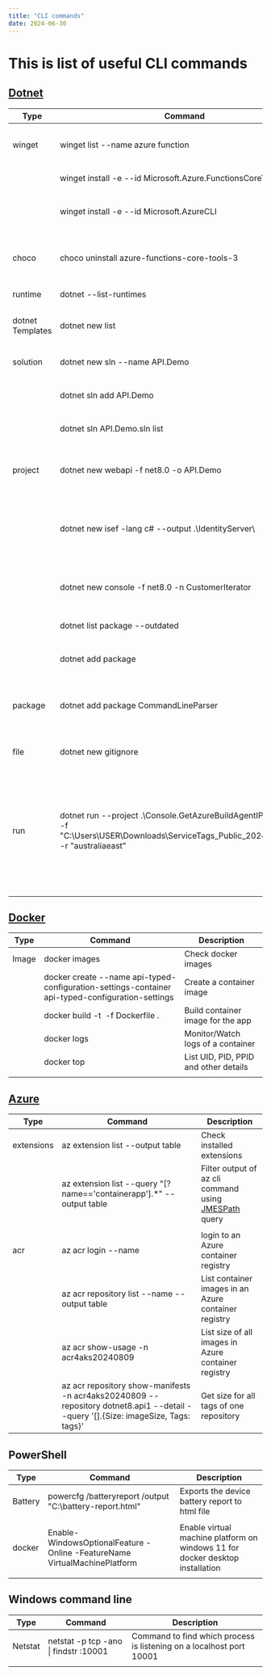 ```yaml
---
title: "CLI commands"
date: 2024-06-30
---
```


# This is list of useful CLI commands

## [Dotnet](https://learn.microsoft.com/en-us/dotnet/core/tools/dotnet)

| Type          | Command     | Description |
| ------------- | ----------- | ----------- |
| winget | winget list --name azure function                         | List packages filtered by name   |
|        | winget install -e --id Microsoft.Azure.FunctionsCoreTools | Install package                  |
|        | winget install -e --id Microsoft.AzureCLI                 | Install Azure CLI latest version |
| | | |
| choco | choco uninstall azure-functions-core-tools-3 | Uninstall package using choco |
| | | |
| runtime | dotnet --list-runtimes | List .net runtimes |
| | | |
| dotnet Templates | dotnet new list | List all dotnet cli templates |
| | | |
| solution | dotnet new sln --name API.Demo | Create a new solution file  |
|          | dotnet sln add API.Demo        | Add project to the solution |
|          | dotnet sln API.Demo.sln list   | List projects in a sln file |
| | | |
| project | dotnet new webapi -f net8.0 -o API.Demo                | Create new dotnet webapi project                                    |
|         | dotnet new isef -lang c# --output .\IdentityServer\    | Create new project for dotnet identity server with entity framework |
|         | dotnet new console -f net8.0 -n CustomerIterator       | Create dotnet console application                                   |
|         | dotnet list package --outdated                         | List outdated packages                                              |
|         | dotnet add package <package names separated by space>  | Update outdated packages                                            |
| | | |
| package | dotnet add package CommandLineParser | Install a nuget package using dotnet CLI |
| | | |
| file | dotnet new gitignore | Add gitignore file |
| run | dotnet run --project .\Console.GetAzureBuildAgentIPs.csproj -- -f "C:\\Users\\USER\\Downloads\\ServiceTags_Public_20240805.json" -r "australiaeast" | Run console application passing arguments. Notice '--' separating the arguments for the console application |
| | | |


## [Docker](https://docs.docker.com/reference/cli/docker/buildx/build/)

| Type | Command | Description |
| - | - | - |
| Image | docker images                                                                                    | Check docker images                    |
|       | docker create --name api-typed-configuration-settings-container api-typed-configuration-settings | Create a container image               |
|       | docker build -t <image tag> -f Dockerfile .                                                      | Build container image for the app      |
|       | docker logs <container-id>                                                                       | Monitor/Watch logs of a container      |
|       | docker top <container name>                                                                      | List UID, PID, PPID and other details  |
| | | |


## [Azure](https://learn.microsoft.com/en-us/cli/azure/reference-index?view=azure-cli-latest)

| Type | Command | Description |
| - | - | - |
| extensions | az extension list --output table                                     | Check installed extensions                                                                 |
|            | az extension list --query "[?name=='containerapp'].*" --output table | Filter output of az cli command using [JMESPath](https://jmespath.org/tutorial.html) query |
| | | |
| acr | az acr login --name <registry-name>                          | login to an Azure container registry                 |
|     | az acr repository list --name <registry-name> --output table | List container images in an Azure container registry |
|     | az acr show-usage -n acr4aks20240809                         | List size of all images in Azure container registry  |
|     | az acr repository show-manifests -n acr4aks20240809 --repository dotnet8.api1 --detail --query '[].{Size: imageSize, Tags: tags}' | Get size for all tags of one repository |




## PowerShell

| Type | Command | Description |
| - | - | - |
| Battery | powercfg /batteryreport /output "C:\battery-report.html" | Exports the device battery report to html file |
| | | |
| docker | Enable-WindowsOptionalFeature -Online -FeatureName VirtualMachinePlatform | Enable virtual machine platform on windows 11 for docker desktop installation |
| | | |


## Windows command line

| Type | Command | Description |
| - | - | - |
| Netstat | netstat -p tcp -ano \| findstr :10001 | Command to find which process is listening on a localhost port 10001 |
| | | |